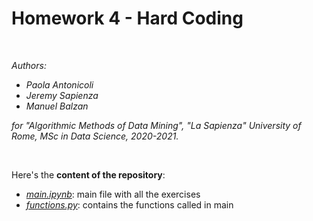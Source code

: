 # Homework 4 - Hard Coding

<br>

_Authors:_
* _Paola Antonicoli_
* _Jeremy Sapienza_
* _Manuel Balzan_

_for "Algorithmic Methods of Data Mining", "La Sapienza" University of Rome, MSc in Data Science, 2020-2021._


<br>


Here's the **content of the repository**:

* [_main.ipynb_](../main/main.ipynb): main file with all the exercises
* [_functions.py_](../main/functions.py): contains the functions called in main
